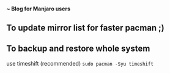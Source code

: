 #### ~ Blog for Manjaro users

## To update mirror list for faster pacman ;)
<script src="https://gist.github.com/nkpro2000sr/aa89e0ed55b4b0401705a47684fec1e4.js"></script>

## To backup and restore whole system 
use timeshift (recommended)
`sudo pacman -Syu timeshift`

